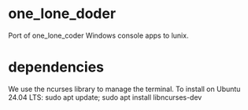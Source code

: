 # one_lone_doder
Port of one_lone_coder Windows console apps to lunix. 

# dependencies
We use the ncurses library to manage the terminal. 
To install on Ubuntu 24.04 LTS:
  sudo apt update; sudo apt install libncurses-dev
